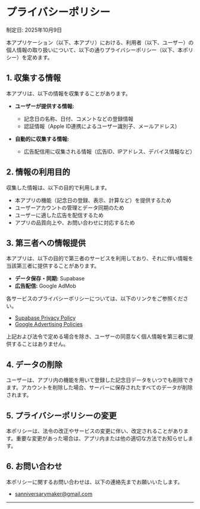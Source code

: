 # プライバシーポリシー

制定日: 2025年10月9日

本アプリケーション（以下、本アプリ）における、利用者（以下、ユーザー）の個人情報の取り扱いについて、以下の通りプライバシーポリシー（以下、本ポリシー）を定めます。

## 1. 収集する情報

本アプリは、以下の情報を収集することがあります。

- **ユーザーが提供する情報:**
    - 記念日の名称、日付、コメントなどの登録情報
    - 認証情報（Apple ID連携によるユーザー識別子、メールアドレス）

- **自動的に収集する情報:**
    - 広告配信用に収集される情報（広告ID、IPアドレス、デバイス情報など）

## 2. 情報の利用目的

収集した情報は、以下の目的で利用します。

- 本アプリの機能（記念日の登録、表示、計算など）を提供するため
- ユーザーアカウントの管理とデータ同期のため
- ユーザーに適した広告を配信するため
- アプリの品質向上や、お問い合わせに対応するため

## 3. 第三者への情報提供

本アプリは、以下の目的で第三者のサービスを利用しており、それに伴い情報を当該第三者に提供することがあります。

- **データ保存・同期:** Supabase
- **広告配信:** Google AdMob

各サービスのプライバシーポリシーについては、以下のリンクをご参照ください。
- [Supabase Privacy Policy](https://supabase.com/privacy)
- [Google Advertising Policies](https://policies.google.com/technologies/ads)

上記および法令で定める場合を除き、ユーザーの同意なく個人情報を第三者に提供することはありません。

## 4. データの削除

ユーザーは、アプリ内の機能を用いて登録した記念日データをいつでも削除できます。アカウントを削除した場合、サーバーに保存されたすべてのデータが削除されます。

## 5. プライバシーポリシーの変更

本ポリシーは、法令の改正やサービスの変更に伴い、改定されることがあります。重要な変更があった場合は、アプリ内または他の適切な方法でお知らせします。

## 6. お問い合わせ

本ポリシーに関するお問い合わせは、以下の連絡先までお願いいたします。

- sanniversarymaker@gmail.com

---
